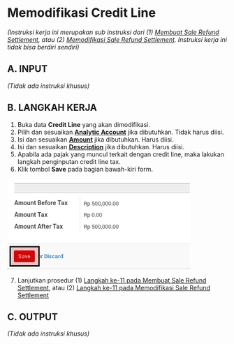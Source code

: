 # Memodifikasi Credit Line

*(Instruksi kerja ini merupakan sub instruksi dari (1) [Membuat Sale Refund Settlement](./membuat.md), atau (2) [Memodifikasi Sale Refund Settlement](./memodifikasi.md). Instruksi kerja ini tidak bisa berdiri sendiri)*

## A. INPUT

*(Tidak ada instruksi khusus)*

## B. LANGKAH KERJA

1. Buka data **Credit Line** yang akan dimodifikasi.
2. Pilih dan sesuaikan **[Analytic Account](./penjelasan.md#field-detail-aa)** jika dibutuhkan. Tidak harus diisi.
3. Isi dan sesuaikan **[Amount](./penjelasan.md#field-detail-amount)** jika dibutuhkan. Harus diisi.
4. Isi dan sesuaikan **[Description](./penjelasan.md#field-detail-decsription)** jika dibutuhkan. Harus diisi.
5. Apabila ada pajak yang muncul terkait dengan credit line, maka lakukan langkah
penginputan credit line tax.
6. Klik tombol **Save** pada bagian bawah-kiri form.

![](../../img/sale-refund-settlement/tombol-save-voucher-line.png)

7. Lanjutkan prosedur (1) [Langkah ke-11 pada Membuat Sale Refund Settlement](./membuat.md#langkah-11), atau (2) [Langkah ke-11 pada Memodifikasi Sale Refund Settlement](./memodifikasi.md#langkah-11)

## C. OUTPUT

*(Tidak ada instruksi khusus)*

